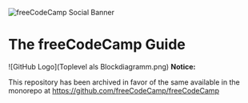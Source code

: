![freeCodeCamp Social Banner](https://s3.amazonaws.com/freecodecamp/wide-social-banner.png)

# The freeCodeCamp Guide
![GitHub Logo](Toplevel als Blockdiagramm.png)
**Notice:**

This repository has been archived in favor of the same available in the monorepo at <https://github.com/freeCodeCamp/freeCodeCamp>
